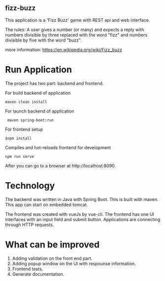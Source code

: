 ## fizz-buzz

This application is a 'Fizz Buzz' game with REST api and web interface.

The rules: 
A user gives a number (or many) and expects a reply with numbers divisible by three replaced with the word "fizz" and numbers divisible by five with the word "buzz".

more information: https://en.wikipedia.org/wiki/Fizz_buzz

# Run Application

The project has two part: backend and frontend.

For build backend of application

```
maven clean install  
```
 
 For launch backend of application
 
 ```
  maven spring-boot:run
```

For frontend setup

 ```
 $npm install
```

Compiles and hot-reloads frontend for development
```
npm run serve
```

 
After you can go to a browser at http://localhost:8090.

# Technology

The backend was written in Java with Spring Boot. This is built with maven. This app can start on embedded tomcat.

The frontend was created with vueJs by vue-cli. The frontend has one UI interfaces with an input field and submit button. 
Applications are connecting through HTTP requests. 

# What can be improved

1. Adding validation on the front end part.
2. Adding popup window on the UI with respounse information.
3. Frontend tests.
4. Generate documentation.
